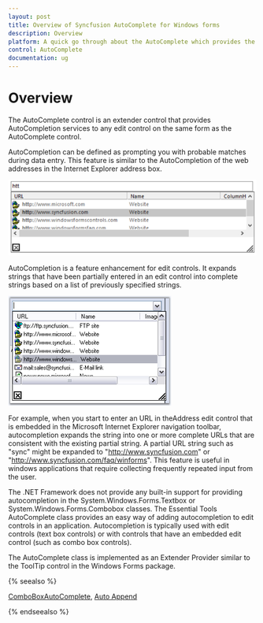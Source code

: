 ```yaml
---
layout: post
title: Overview of Syncfusion AutoComplete for Windows forms
description: Overview
platform: A quick go through about the AutoComplete which provides the auto complete functionality for all editor controls.
control: AutoComplete
documentation: ug
---
```


# Overview

The AutoComplete control is an extender control that provides AutoCompletion services to any edit control on the same form as the AutoComplete control.

AutoCompletion can be defined as prompting you with probable matches during data entry. This feature is similar to the AutoCompletion of the web addresses in the Internet Explorer address box.

![Overview for Autocomplete](AutoComplete-Controls-Images/Overview_img4.png) 



AutoCompletion is a feature enhancement for edit controls. It expands strings that have been partially entered in an edit control into complete strings based on a list of previously specified strings.

![Overview for Autocomplete with previously specified strings.](AutoComplete-Controls-Images/Overview_img5.png)


For example, when you start to enter an URL in theAddress edit control that is embedded in the Microsoft Internet Explorer navigation toolbar, autocompletion expands the string into one or more complete URLs that are consistent with the existing partial string. A partial URL string such as "sync" might be expanded to "http://www.syncfusion.com" or "http://www.syncfusion.com/faq/winforms". This feature is useful in windows applications that require collecting frequently repeated input from the user. 

The .NET Framework does not provide any built-in support for providing autocompletion in the System.Windows.Forms.Textbox or System.Windows.Forms.Combobox classes. The Essential Tools AutoComplete class provides an easy way of adding autocompletion to edit controls in an application. Autocompletion is typically used with edit controls (text box controls) or with controls that have an embedded edit control (such as combo box controls). 

The AutoComplete class is implemented as an Extender Provider similar to the ToolTip control in the Windows Forms package. 

{% seealso %}

 [ComboBoxAutoComplete](/windowsforms/comboboxautocomplete/overview), [Auto Append](/windowsforms/comboboxautocomplete/autoappend)

{% endseealso %}